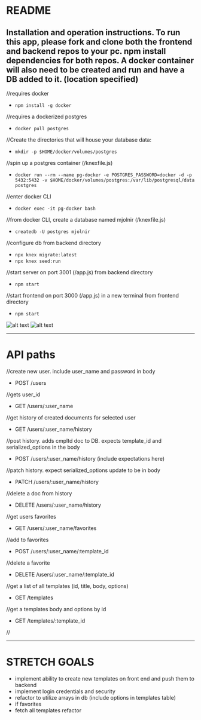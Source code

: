 # README
Installation and operation instructions. To run this app, please fork and clone both the frontend and backend repos to your pc. npm install dependencies for both repos. A docker container will also need to be created and run and have a DB added to it. (location specified)
---
//requires docker
- `npm install -g docker`

//requires a dockerized postgres
- `docker pull postgres`

//Create the directories that will house your database data:
- `mkdir -p $HOME/docker/volumes/postgres`

//spin up a postgres container (/knexfile.js)
- `docker run --rm --name pg-docker -e POSTGRES_PASSWORD=docker -d -p 5432:5432 -v $HOME/docker/volumes/postgres:/var/lib/postgresql/data postgres`

//enter docker CLI
- `docker exec -it pg-docker bash`

//from docker CLI, create a database named mjolnir (/knexfile.js)
- `createdb -U postgres mjolnir`

//configure db from backend directory
- `npx knex migrate:latest`
- `npx knex seed:run`

//start server on port 3001 (/app.js) from backend directory
- `npm start`

//start frontend on port 3000 (/app.js) in a new terminal from frontend directory
- `npm start`

![alt text](http://url/to/img.png)
![alt text](https://github.com/[username]/[reponame]/blob/[branch]/image.jpg?raw=true)

---
# API paths

//create new user. include user_name and password in body
- POST /users

//gets user_id
- GET /users/:user_name

//get history of created documents for selected user
- GET /users/:user_name/history

//post history. adds cmpltd doc to DB. expects template_id and serialized_options in the body
- POST /users/:user_name/history
(include expectations here)

//patch history. expect serialized_options update to be in body
- PATCH /users/:user_name/history

//delete a doc from history
- DELETE /users/:user_name/history

//get users favorites
- GET /users/:user_name/favorites

//add to favorites
- POST /users/:user_name/:template_id

//delete a favorite
- DELETE /users/:user_name/:template_id

//get a list of all templates (id, title, body, options)
- GET /templates

//get a templates body and options by id
- GET /templates/:template_id

//


---
# STRETCH GOALS

- implement ability to create new templates on front end and push them to backend
- implement login credentials and security
- refactor to utilize arrays in db  (include options in templates table)
- if favorites
- fetch all templates refactor